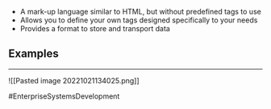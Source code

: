 - A mark-up language similar to HTML, but without predefined tags to use
- Allows you to define your own tags designed specifically to your needs
- Provides a format to store and transport data

## Examples
---
![[Pasted image 20221021134025.png]]

#EnterpriseSystemsDevelopment 